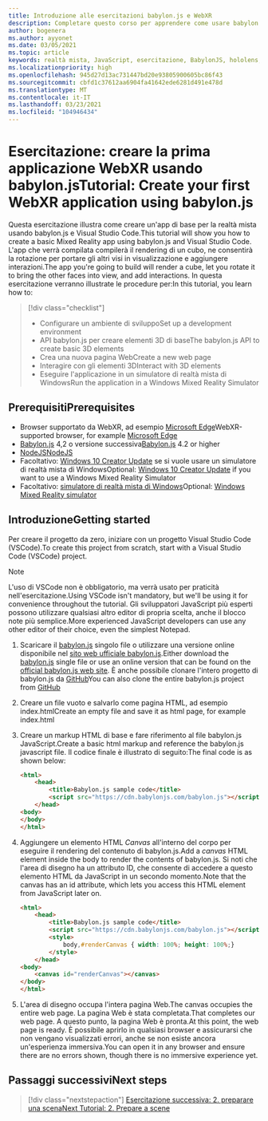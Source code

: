 ```yaml
---
title: Introduzione alle esercitazioni babylon.js e WebXR
description: Completare questo corso per apprendere come usare babylon.js e creare un'applicazione di base per realtà mista.
author: bogenera
ms.author: ayyonet
ms.date: 03/05/2021
ms.topic: article
keywords: realtà mista, JavaScript, esercitazione, BabylonJS, hololens, realtà mista, UWP, Windows 10, WebXR, Web immersiva
ms.localizationpriority: high
ms.openlocfilehash: 945d27d13ac731447bd20e93805900605bc86f43
ms.sourcegitcommit: cbfd1c37612aa6904fa41642ede6281d491e478d
ms.translationtype: MT
ms.contentlocale: it-IT
ms.lasthandoff: 03/23/2021
ms.locfileid: "104946434"
---
```

# <a name="tutorial-create-your-first-webxr-application-using-babylonjs"></a><span data-ttu-id="e1093-104">Esercitazione: creare la prima applicazione WebXR usando babylon.js</span><span class="sxs-lookup"><span data-stu-id="e1093-104">Tutorial: Create your first WebXR application using babylon.js</span></span>

<span data-ttu-id="e1093-105">Questa esercitazione illustra come creare un'app di base per la realtà mista usando babylon.js e Visual Studio Code.</span><span class="sxs-lookup"><span data-stu-id="e1093-105">This tutorial will show you how to create a basic Mixed Reality app using babylon.js and Visual Studio Code.</span></span> <span data-ttu-id="e1093-106">L'app che verrà compilata compilerà il rendering di un cubo, ne consentirà la rotazione per portare gli altri visi in visualizzazione e aggiungere interazioni.</span><span class="sxs-lookup"><span data-stu-id="e1093-106">The app you're going to build will render a cube, let you rotate it to bring the other faces into view, and add interactions.</span></span> <span data-ttu-id="e1093-107">In questa esercitazione verranno illustrate le procedure per:</span><span class="sxs-lookup"><span data-stu-id="e1093-107">In this tutorial, you learn how to:</span></span>

> [!div class="checklist"]
> * <span data-ttu-id="e1093-108">Configurare un ambiente di sviluppo</span><span class="sxs-lookup"><span data-stu-id="e1093-108">Set up a development environment</span></span>
> * <span data-ttu-id="e1093-109">API babylon.js per creare elementi 3D di base</span><span class="sxs-lookup"><span data-stu-id="e1093-109">The babylon.js API to create basic 3D elements</span></span>  
> * <span data-ttu-id="e1093-110">Crea una nuova pagina Web</span><span class="sxs-lookup"><span data-stu-id="e1093-110">Create a new web page</span></span>
> * <span data-ttu-id="e1093-111">Interagire con gli elementi 3D</span><span class="sxs-lookup"><span data-stu-id="e1093-111">Interact with 3D elements</span></span>
> * <span data-ttu-id="e1093-112">Eseguire l'applicazione in un simulatore di realtà mista di Windows</span><span class="sxs-lookup"><span data-stu-id="e1093-112">Run the application in a Windows Mixed Reality Simulator</span></span>

## <a name="prerequisites"></a><span data-ttu-id="e1093-113">Prerequisiti</span><span class="sxs-lookup"><span data-stu-id="e1093-113">Prerequisites</span></span>

* <span data-ttu-id="e1093-114">Browser supportato da WebXR, ad esempio [Microsoft Edge](https://docs.microsoft.com/windows/mixed-reality/whats-new/new-microsoft-edge)</span><span class="sxs-lookup"><span data-stu-id="e1093-114">WebXR-supported browser, for example [Microsoft Edge](https://docs.microsoft.com/windows/mixed-reality/whats-new/new-microsoft-edge)</span></span>
* <span data-ttu-id="e1093-115">[Babylon.js](https://doc.babylonjs.com/divingDeeper/developWithBjs/frameworkVers) 4,2 o versione successiva</span><span class="sxs-lookup"><span data-stu-id="e1093-115">[Babylon.js](https://doc.babylonjs.com/divingDeeper/developWithBjs/frameworkVers) 4.2 or higher</span></span>
* [<span data-ttu-id="e1093-116">NodeJS</span><span class="sxs-lookup"><span data-stu-id="e1093-116">NodeJS</span></span>](https://nodejs.org/)
* <span data-ttu-id="e1093-117">Facoltativo: [Windows 10 Creator Update](https://www.microsoft.com/software-download/windows10) se si vuole usare un simulatore di realtà mista di Windows</span><span class="sxs-lookup"><span data-stu-id="e1093-117">Optional: [Windows 10 Creator Update](https://www.microsoft.com/software-download/windows10) if you want to use a Windows Mixed Reality Simulator</span></span>
* <span data-ttu-id="e1093-118">Facoltativo: [simulatore di realtà mista di Windows](https://docs.microsoft.com/windows/mixed-reality/develop/platform-capabilities-and-apis/using-the-windows-mixed-reality-simulator)</span><span class="sxs-lookup"><span data-stu-id="e1093-118">Optional: [Windows Mixed Reality simulator](https://docs.microsoft.com/windows/mixed-reality/develop/platform-capabilities-and-apis/using-the-windows-mixed-reality-simulator)</span></span>

## <a name="getting-started"></a><span data-ttu-id="e1093-119">Introduzione</span><span class="sxs-lookup"><span data-stu-id="e1093-119">Getting started</span></span>

<span data-ttu-id="e1093-120">Per creare il progetto da zero, iniziare con un progetto Visual Studio Code (VSCode).</span><span class="sxs-lookup"><span data-stu-id="e1093-120">To create this project from scratch, start with a Visual Studio Code (VSCode) project.</span></span>

> [!NOTE]
> <span data-ttu-id="e1093-121">L'uso di VSCode non è obbligatorio, ma verrà usato per praticità nell'esercitazione.</span><span class="sxs-lookup"><span data-stu-id="e1093-121">Using VSCode isn't mandatory, but we'll be using it for convenience throughout the tutorial.</span></span> <span data-ttu-id="e1093-122">Gli sviluppatori JavaScript più esperti possono utilizzare qualsiasi altro editor di propria scelta, anche il blocco note più semplice.</span><span class="sxs-lookup"><span data-stu-id="e1093-122">More experienced JavaScript developers can use any other editor of their choice, even the simplest Notepad.</span></span>

1. <span data-ttu-id="e1093-123">Scaricare il [babylon.js](https://doc.babylonjs.com/divingDeeper/developWithBjs/frameworkVers) singolo file o utilizzare una versione online disponibile nel [sito web ufficiale babylon.js](https://doc.babylonjs.com/divingDeeper/developWithBjs/frameworkVers).</span><span class="sxs-lookup"><span data-stu-id="e1093-123">Either download the [babylon.js](https://doc.babylonjs.com/divingDeeper/developWithBjs/frameworkVers) single file or use an online version that can be found on the [official babylon.js web site](https://doc.babylonjs.com/divingDeeper/developWithBjs/frameworkVers).</span></span> <span data-ttu-id="e1093-124">È anche possibile clonare l'intero progetto di babylon.js da [GitHub](https://github.com/BabylonJS/Babylon.js)</span><span class="sxs-lookup"><span data-stu-id="e1093-124">You can also clone the entire babylon.js project from [GitHub](https://github.com/BabylonJS/Babylon.js)</span></span>
1. <span data-ttu-id="e1093-125">Creare un file vuoto e salvarlo come pagina HTML, ad esempio index.html</span><span class="sxs-lookup"><span data-stu-id="e1093-125">Create an empty file and save it as html page, for example index.html</span></span>
1. <span data-ttu-id="e1093-126">Creare un markup HTML di base e fare riferimento al file babylon.js JavaScript.</span><span class="sxs-lookup"><span data-stu-id="e1093-126">Create a basic html markup and reference the babylon.js javascript file.</span></span> <span data-ttu-id="e1093-127">Il codice finale è illustrato di seguito:</span><span class="sxs-lookup"><span data-stu-id="e1093-127">The final code is as shown below:</span></span>

    ```html
    <html>
        <head>
            <title>Babylon.js sample code</title>
            <script src="https://cdn.babylonjs.com/babylon.js"></script>
        </head>
    <body>
    </body>
    </html>
    ```

1. <span data-ttu-id="e1093-128">Aggiungere un elemento HTML *Canvas* all'interno del corpo per eseguire il rendering del contenuto di babylon.js.</span><span class="sxs-lookup"><span data-stu-id="e1093-128">Add a *canvas* HTML element inside the body to render the contents of babylon.js.</span></span> <span data-ttu-id="e1093-129">Si noti che l'area di disegno ha un attributo ID, che consente di accedere a questo elemento HTML da JavaScript in un secondo momento.</span><span class="sxs-lookup"><span data-stu-id="e1093-129">Note that the canvas has an id attribute, which lets you access this HTML element from JavaScript later on.</span></span>

    ```html
    <html>
        <head>
            <title>Babylon.js sample code</title>
            <script src="https://cdn.babylonjs.com/babylon.js"></script>
            <style>
                body,#renderCanvas { width: 100%; height: 100%;}
            </style>
        </head>
    <body>
        <canvas id="renderCanvas"></canvas>
    </body>
    </html>
    ```

1. <span data-ttu-id="e1093-130">L'area di disegno occupa l'intera pagina Web.</span><span class="sxs-lookup"><span data-stu-id="e1093-130">The canvas occupies the entire web page.</span></span> <span data-ttu-id="e1093-131">La pagina Web è stata completata.</span><span class="sxs-lookup"><span data-stu-id="e1093-131">That completes our web page.</span></span> <span data-ttu-id="e1093-132">A questo punto, la pagina Web è pronta.</span><span class="sxs-lookup"><span data-stu-id="e1093-132">At this point, the web page is ready.</span></span> <span data-ttu-id="e1093-133">È possibile aprirlo in qualsiasi browser e assicurarsi che non vengano visualizzati errori, anche se non esiste ancora un'esperienza immersiva.</span><span class="sxs-lookup"><span data-stu-id="e1093-133">You can open it in any browser and ensure there are no errors shown, though there is no immersive experience yet.</span></span>

## <a name="next-steps"></a><span data-ttu-id="e1093-134">Passaggi successivi</span><span class="sxs-lookup"><span data-stu-id="e1093-134">Next steps</span></span>

> [!div class="nextstepaction"]
> [<span data-ttu-id="e1093-135">Esercitazione successiva: 2. preparare una scena</span><span class="sxs-lookup"><span data-stu-id="e1093-135">Next Tutorial: 2. Prepare a scene</span></span>](prepare-scene-02.md)
